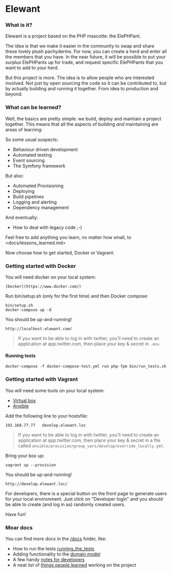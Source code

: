 # Elewant

### What is it?

Elewant is a project based on the PHP mascotte: the ElePHPant.

The idea is that we make it easier in the community to swap and share these lovely plush pachyderms.
For now, you can create a herd and enter all the members that you have. In the near future,
it will be possible to put your surplus ElePHPants up for trade, and request specific ElePHPants that
you want to add to your herd.

But this project is more. The idea is to allow people who are interested involved. Not just by open sourcing
the code so it can be contributed to, but by actually building and running it together. From idea to production
and beyond.

### What can be learned?

Well, the basics are pretty simple: we build, deploy and maintain a project together.
This means that all the aspects of building _and_ maintaining are areas of learning:

So some usual suspects:
- Behaviour driven development 
- Automated testing
- Event sourcing
- The Symfony framework

But also:
- Automated Provisioning
- Deploying
- Build pipelines
- Logging and alerting
- Dependency management

And eventually: 
- How to deal with legacy code ;-)

Feel free to add anything you learn, no matter how small, to <docs/lessons_learned.md>

Now choose how to get started, Docker or Vagrant:

### Getting started with Docker

You will need docker on your local system:

    [Docker](https://www.docker.com/)

Run bin/setup.sh (only for the first time) and then Docker compose:

    bin/setup.sh
    docker-compose up -d

You should be up-and-running!

    http://localhost.elewant.com/

> If you want to be able to log in with twitter, you'll need to create an application at app.twitter.com,
then place your key & secret in `.env`.

#### Running tests

    docker-compose -f docker-compose-test.yml run php-fpm bin/run_tests.sh


### Getting started with Vagrant

You will need some tools on your local system:
- [Virtual box](https://www.virtualbox.org/)
- [Ansible](https://www.ansible.com/)

Add the following line to your hostsfile:

    192.168.77.77   develop.elewant.loc

> If you want to be able to log in with twitter, you'll need to create an application at app.twitter.com, 
then place your key & secret in a file called `ansible/provision/group_vars/develop/override_locally.yml`.

Bring your box up:

    vagrant up --provision

You should be up-and-running!

    http://develop.elewant.loc/

For developers, there is a special button on the front page to generate users for your local environment.
Just click on "Developer login" and you should be able to create (and log in as) randomly created users.

Have fun!

### Moar docs

You can find more docs in the [/docs](/docs) folder, like:

- How to run the tests [running_the_tests](/docs/running_the_tests.md)
- Adding functionality to the [domain model](/docs/adding_functionality_to_the_model.md)
- A few handy [notes for developers](/docs/notes_for_developers.md)
- A neat list of [things people learned](/docs/lessons_learned.md) working on the project
